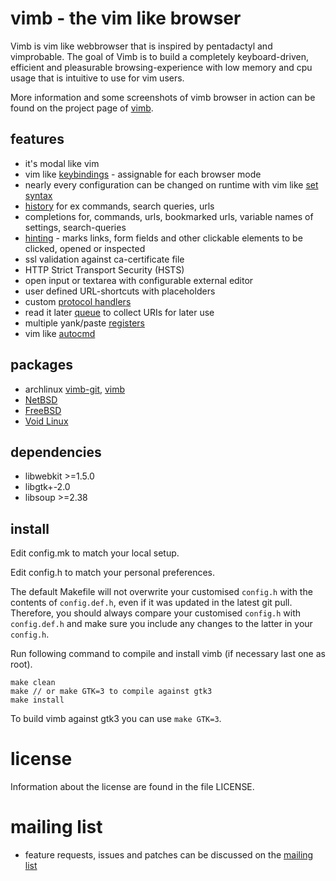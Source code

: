 # vimb - the vim like browser

Vimb is vim like webbrowser that is inspired by pentadactyl and vimprobable.
The goal of Vimb is to build a completely keyboard-driven, efficient and
pleasurable browsing-experience with low memory and cpu usage that is
intuitive to use for vim users.

More information and some screenshots of vimb browser in action can be found on
the project page of [vimb][].

## features

- it's modal like vim
- vim like [keybindings][] - assignable for each browser mode
- nearly every configuration can be changed on runtime with vim like [set syntax][set]
- [history][] for ex commands, search queries, urls
- completions for, commands, urls, bookmarked urls, variable names of settings, search-queries
- [hinting][hints] - marks links, form fields and other clickable elements to
  be clicked, opened or inspected
- ssl validation against ca-certificate file
- HTTP Strict Transport Security (HSTS)
- open input or textarea with configurable external editor
- user defined URL-shortcuts with placeholders
- custom [protocol handlers][handlers]
- read it later [queue][] to collect URIs for later use
- multiple yank/paste [registers][]
- vim like [autocmd][]

## packages

- archlinux [vimb-git][arch-git], [vimb][arch]
- [NetBSD][]
- [FreeBSD][]
- [Void Linux][]

## dependencies

- libwebkit >=1.5.0
- libgtk+-2.0
- libsoup >=2.38

## install

Edit config.mk to match your local setup.

Edit config.h to match your personal preferences.

The default Makefile will not overwrite your customised `config.h` with the
contents of `config.def.h`, even if it was updated in the latest git pull.
Therefore, you should always compare your customised `config.h` with
`config.def.h` and make sure you include any changes to the latter in your
`config.h`.

Run following command to compile and install vimb (if necessary last one as
root).

    make clean
    make // or make GTK=3 to compile against gtk3
    make install

To build vimb against gtk3 you can use `make GTK=3`.

# license

Information about the license are found in the file LICENSE.

# mailing list

- feature requests, issues and patches can be discussed on the [mailing list][mail]

[vimb]:        http://fanglingsu.github.io/vimb/ "vimb - vim like browser project page"
[keybindings]: http://fanglingsu.github.io/vimb/keybindings.html "vimb keybindings"
[hints]:       http://fanglingsu.github.io/vimb/keybindings.html#hinting "vimb hinting"
[queue]:       http://fanglingsu.github.io/vimb/commands.html#queue "vimb read it later queue feature"
[history]:     http://fanglingsu.github.io/vimb/keybindings.html#history "vimb keybindings to access history"
[handlers]:    http://fanglingsu.github.io/vimb/commands.html#handlers "vimb custom protocol handlers"
[registers]:   http://fanglingsu.github.io/vimb/keybindings.html#registers "vimb yank/paste registers"
[mail]:        https://lists.sourceforge.net/lists/listinfo/vimb-users "vimb - mailing list"
[NetBSD]:      http://pkgsrc.se/wip/vimb "vimb - NetBSD package"
[autocmd]:     http://fanglingsu.github.io/vimb/commands.html#autocmd "vim like autocmd and augroup feature"
[set]:         http://fanglingsu.github.io/vimb/commands.html#settings "vim like set syntax"
[arch-git]:    https://aur.archlinux.org/packages/vimb-git/ "vimb - archlinux package"
[arch]:        https://aur.archlinux.org/packages/vimb/ "vimb - archlinux package"
[FreeBSD]:     http://www.freshports.org/www/vimb/ "vimb - FreeBSD port"
[Void Linux]:  https://github.com/voidlinux/void-packages/blob/master/srcpkgs/vimb/template "vimb - Void Linux package"
